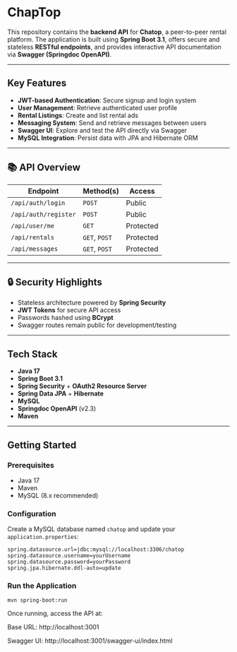 # ChapTop
This repository contains the **backend API** for **Chatop**, a peer-to-peer rental platform. The application is built using **Spring Boot 3.1**, offers secure and stateless **RESTful endpoints**, and provides interactive API documentation via **Swagger (Springdoc OpenAPI)**.

---

## Key Features

- **JWT-based Authentication**: Secure signup and login system
- **User Management**: Retrieve authenticated user profile
- **Rental Listings**: Create and list rental ads
- **Messaging System**: Send and retrieve messages between users
- **Swagger UI**: Explore and test the API directly via Swagger
- **MySQL Integration**: Persist data with JPA and Hibernate ORM

---

## 📚 API Overview

| Endpoint | Method(s) | Access |
|----------|-----------|--------|
| `/api/auth/login` | `POST` | Public |
| `/api/auth/register` | `POST` | Public |
| `/api/user/me` | `GET` | Protected |
| `/api/rentals` | `GET`, `POST` | Protected |
| `/api/messages` | `GET`, `POST` | Protected |

---

## 🔒 Security Highlights

- Stateless architecture powered by **Spring Security**
- **JWT Tokens** for secure API access
- Passwords hashed using **BCrypt**
- Swagger routes remain public for development/testing

---

## Tech Stack

- **Java 17**
- **Spring Boot 3.1**
- **Spring Security** + **OAuth2 Resource Server**
- **Spring Data JPA** + **Hibernate**
- **MySQL**
- **Springdoc OpenAPI** (v2.3)
- **Maven**

---

## Getting Started

### Prerequisites

- Java 17
- Maven
- MySQL (8.x recommended)

### Configuration

Create a MySQL database named `chatop` and update your `application.properties`:

```properties
spring.datasource.url=jdbc:mysql://localhost:3306/chatop
spring.datasource.username=yourUsername
spring.datasource.password=yourPassword
spring.jpa.hibernate.ddl-auto=update
```

### Run the Application

```
mvn spring-boot:run
```

Once running, access the API at:

Base URL: http://localhost:3001

Swagger UI: http://localhost:3001/swagger-ui/index.html
